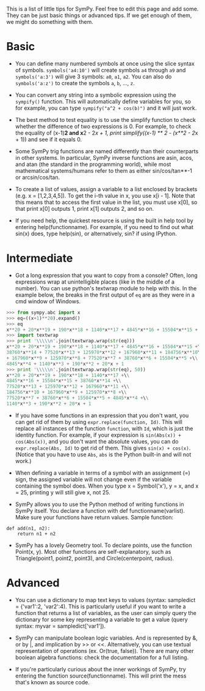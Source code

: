 This is a list of little tips for SymPy.  Feel free to edit this page and add some. They can be just basic things or advanced tips.  If we get enough of them, we might do something with them.

# Basic

- You can define many numbered symbols at once using the slice syntax of symbols. `symbols('a4:10')` will create symbols `a4` through `a9` and `symbols('a:3')` will give 3 symbols: `a0`, `a1`, `a2`.  You can also do `symbols('a:z')` to create the symbols `a`, `b`, ..., `z`.

- You can convert any string into a symbolic expression using the `sympify()` function.  This will automatically define variables for you, so for example, you can type `sympify("a^2 + cos(b)")` and it will just work.

- The best method to test equality is to use the simplify function to check whether the difference of two expressions is 0. For example, to check the equality of (x-1)**2 and x**2 - 2*x + 1, print simplify((x-1) ** 2 - (x**2 - 2*x + 1)) and see if it equals 0.

- Some SymPy trig functions are named differently than their counterparts in other systems. In particular, SymPy inverse functions are asin, acos, and atan (the standard in the programming world), while most mathematical systems/humans refer to them as either sin/cos/tan**-1 or arcsin/cos/tan.

- To create a list of values, assign a variable to a list enclosed by brackets (e.g. x = [1,2,3,4,5]). To get the i-th value in x, you use x[i - 1]. Note that this means that to access the first value in the list, you must use x[0], so that print x[0] outputs 1, print x[1] outputs 2, and so on.

- If you need help, the quickest resource is using the built in help tool by entering help(functionname). For example, if you need to find out what sin(x) does, type help(sin), or alternatively, sin? if using IPython.

# Intermediate

- Got a long expression that you want to copy from a console? Often, long expressions wrap at unintelligible places (like in the middle of a number). You can use python's textwrap module to help with this. In the example below, the breaks in the first output of `eq` are as they were in a cmd window of Windows.

```python
>>> from sympy.abc import x
>>> eq=((x+1)**20).expand()
>>> eq
x**20 + 20*x**19 + 190*x**18 + 1140*x**17 + 4845*x**16 + 15504*x**15 + 38760*x**14 + 77520*x**13 + 125970*x**12 + 167960*x**11 + 184756*x**10 + 167960*x**9 + 125970*x**8 + 77520*x**7 + 38760*x**6 + 15504*x**5 + 4845*x**4 + 1140*x**3 + 190*x**2 + 20*x + 1
>>> import textwrap
>>> print '\\\\\n'.join(textwrap.wrap(str(eq)))
x**20 + 20*x**19 + 190*x**18 + 1140*x**17 + 4845*x**16 + 15504*x**15 +\\
38760*x**14 + 77520*x**13 + 125970*x**12 + 167960*x**11 + 184756*x**10\\
+ 167960*x**9 + 125970*x**8 + 77520*x**7 + 38760*x**6 + 15504*x**5 +\\
4845*x**4 + 1140*x**3 + 190*x**2 + 20*x + 1
>>> print '\\\\\n'.join(textwrap.wrap(str(eq), 50))
x**20 + 20*x**19 + 190*x**18 + 1140*x**17 +\\
4845*x**16 + 15504*x**15 + 38760*x**14 +\\
77520*x**13 + 125970*x**12 + 167960*x**11 +\\
184756*x**10 + 167960*x**9 + 125970*x**8 +\\
77520*x**7 + 38760*x**6 + 15504*x**5 + 4845*x**4 +\\
1140*x**3 + 190*x**2 + 20*x + 1
```

- If you have some functions in an expression that you don't want, you can get rid of them by using `expr.replace(function, Id)`.  This will replace all instances of the function `function`, with `Id`, which is just the identity function.  For example, if your expression is `sin(Abs(x)) + cos(Abs(x))`, and you don't want the absolute values, you can do `expr.replace(Abs, Id)` to get rid of them.  This gives `sin(x) + cos(x)`. (Notice that you have to use `Abs`, `abs` is the Python built-in and will not work.)

- When defining a variable in terms of a symbol with an assignment (=) sign, the assigned variable will not change even if the variable containing the symbol does. When you type x = Symbol('x'), y = x, and x = 25, printing y will still give x, not 25.

- SymPy allows you to use the Python method of writing functions in SymPy itself. You declare a function with def functionname(varlist). Make sure your functions have return values. Sample function:
```
def add(n1, n2):
    return n1 + n2
```

- SymPy has a lovely Geometry tool. To declare points, use the function Point(x, y). Most other functions are self-explanatory, such as Triangle(point1, point2, point3), and Circle(centerpoint, radius).

# Advanced

- You can use a dictionary to map text keys to values (syntax: sampledict = {'var1':2, 'var2':4). This is particularly useful if you want to write a function that returns a list of variables, as the user can simply query the dictionary for some key representing a variable to get a value (query syntax: myvar = sampledict['var1']).

- SymPy can manipulate boolean logic variables. And is represented by &, or by |, and implication by >> or <<. Alternatively, you can use textual representation of operations (ex. Or(true, false)). There are many other boolean algebra functions: check the documentation for a full listing.

- If you're particularly curious about the inner workings of SymPy, try entering the function source(functionname). This will print the mess that's known as source code.